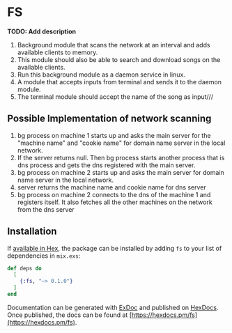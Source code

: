 # FS

**TODO: Add description**

1) Background module that scans the network at an interval and adds available clients to memory.
2) This module should also be able to search and download songs on the available clients.
3) Run this background module as a daemon service in linux.
4) A module that accepts inputs from terminal and sends it to the daemon module.
5) The terminal module should accept the name of the song as input///

## Possible Implementation of network scanning

1) bg process on machine 1 starts up and asks the main server for the "machine name" and "cookie name" for domain name server in the local network.
2) If the server returns null. Then bg process starts another process that is dns process and gets the dns registered with the main server.
3) bg process on machine 2 starts up and asks the main server for domain name server in the local network.
4) server returns the machine name and cookie name for dns server
5) bg process on machine 2 connects to the dns of the machine 1 and registers itself. It also fetches all the other machines on the network from the dns server  

## Installation

If [available in Hex](https://hex.pm/docs/publish), the package can be installed
by adding `fs` to your list of dependencies in `mix.exs`:

```elixir
def deps do
  [
    {:fs, "~> 0.1.0"}
  ]
end
```

Documentation can be generated with [ExDoc](https://github.com/elixir-lang/ex_doc)
and published on [HexDocs](https://hexdocs.pm). Once published, the docs can
be found at [https://hexdocs.pm/fs](https://hexdocs.pm/fs).

